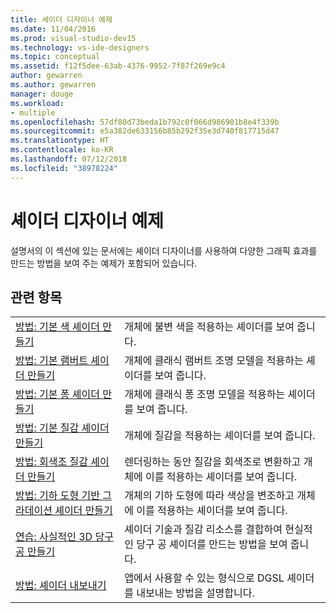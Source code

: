 ```yaml
---
title: 셰이더 디자이너 예제
ms.date: 11/04/2016
ms.prod: visual-studio-dev15
ms.technology: vs-ide-designers
ms.topic: conceptual
ms.assetid: f12f5dee-63ab-4376-9952-7f87f269e9c4
author: gewarren
ms.author: gewarren
manager: douge
ms.workload:
- multiple
ms.openlocfilehash: 57df80d73beda1b792c0f066d986901b8e4f339b
ms.sourcegitcommit: e5a382de633156b85b292f35e3d740f817715d47
ms.translationtype: HT
ms.contentlocale: ko-KR
ms.lasthandoff: 07/12/2018
ms.locfileid: "38978224"
---
```

# <a name="shader-designer-examples"></a>셰이더 디자이너 예제

설명서의 이 섹션에 있는 문서에는 셰이더 디자이너를 사용하여 다양한 그래픽 효과를 만드는 방법을 보여 주는 예제가 포함되어 있습니다.

## <a name="related-topics"></a>관련 항목

|||
|-|-|
|[방법: 기본 색 셰이더 만들기](../designers/how-to-create-a-basic-color-shader.md)|개체에 불변 색을 적용하는 셰이더를 보여 줍니다.|
|[방법: 기본 램버트 셰이더 만들기](../designers/how-to-create-a-basic-lambert-shader.md)|개체에 클래식 램버트 조명 모델을 적용하는 셰이더를 보여 줍니다.|
|[방법: 기본 퐁 셰이더 만들기](../designers/how-to-create-a-basic-phong-shader.md)|개체에 클래식 퐁 조명 모델을 적용하는 셰이더를 보여 줍니다.|
|[방법: 기본 질감 셰이더 만들기](../designers/how-to-create-a-basic-texture-shader.md)|개체에 질감을 적용하는 셰이더를 보여 줍니다.|
|[방법: 회색조 질감 셰이더 만들기](../designers/how-to-create-a-grayscale-texture-shader.md)|렌더링하는 동안 질감을 회색조로 변환하고 개체에 이를 적용하는 셰이더를 보여 줍니다.|
|[방법: 기하 도형 기반 그라데이션 셰이더 만들기](../designers/how-to-create-a-geometry-based-gradient-shader.md)|개체의 기하 도형에 따라 색상을 변조하고 개체에 이를 적용하는 셰이더를 보여 줍니다.|
|[연습: 사실적인 3D 당구공 만들기](../designers/walkthrough-creating-a-realistic-3-d-billiard-ball.md)|셰이더 기술과 질감 리소스를 결합하여 현실적인 당구 공 셰이더를 만드는 방법을 보여 줍니다.|
|[방법: 셰이더 내보내기](../designers/how-to-export-a-shader.md)|앱에서 사용할 수 있는 형식으로 DGSL 셰이더를 내보내는 방법을 설명합니다.|